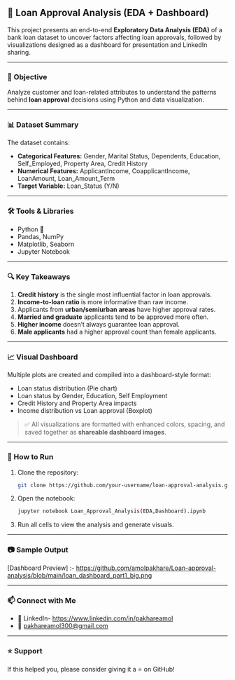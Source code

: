 ## 🏦 Loan Approval Analysis (EDA + Dashboard)

This project presents an end-to-end **Exploratory Data Analysis (EDA)** of a bank loan dataset to uncover factors affecting loan approvals, followed by visualizations designed as a dashboard for presentation and LinkedIn sharing.

---

### 📌 Objective

Analyze customer and loan-related attributes to understand the patterns behind **loan approval** decisions using Python and data visualization.

---

### 📊 Dataset Summary

The dataset contains:

* **Categorical Features:** Gender, Marital Status, Dependents, Education, Self\_Employed, Property Area, Credit History
* **Numerical Features:** ApplicantIncome, CoapplicantIncome, LoanAmount, Loan\_Amount\_Term
* **Target Variable:** Loan\_Status (Y/N)

---

### 🛠️ Tools & Libraries

* Python 🐍
* Pandas, NumPy
* Matplotlib, Seaborn
* Jupyter Notebook

---

### 🔍 Key Takeaways

1. **Credit history** is the single most influential factor in loan approvals.
2. **Income-to-loan ratio** is more informative than raw income.
3. Applicants from **urban/semiurban areas** have higher approval rates.
4. **Married and graduate** applicants tend to be approved more often.
5. **Higher income** doesn’t always guarantee loan approval.
6. **Male applicants** had a higher approval count than female applicants.

---

### 📈 Visual Dashboard

Multiple plots are created and compiled into a dashboard-style format:

* Loan status distribution (Pie chart)
* Loan status by Gender, Education, Self Employment
* Credit History and Property Area impacts
* Income distribution vs Loan approval (Boxplot)

> ✅ All visualizations are formatted with enhanced colors, spacing, and saved together as **shareable dashboard images**.

---

### 🚀 How to Run

1. Clone the repository:

   ```bash
   git clone https://github.com/your-username/loan-approval-analysis.git
   ```

2. Open the notebook:

   ```bash
   jupyter notebook Loan_Approval_Analysis(EDA,Dashboard).ipynb
   ```

3. Run all cells to view the analysis and generate visuals.

---

### 📷 Sample Output
[Dashboard Preview] :- https://github.com/amolpakhare/Loan-approval-analysis/blob/main/loan_dashboard_part1_big.png

---

### 📫 Connect with Me

* 💼 LinkedIn- https://www.linkedin.com/in/pakhareamol
* 📧 pakhareamol300@gmail.com

---

### ⭐ Support

If this helped you, please consider giving it a ⭐ on GitHub!


